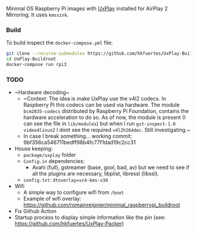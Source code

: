 Minimal OS Raspberry Pi images with [UxPlay](https://github.com/FDH2/UxPlay) installed for AirPlay 2 Mirroring. It uses `kmssink`.

### Build
To build inspect the `docker-compose.yml` file:
```bash
git clone --recurse-submodules https://github.com/hkfuertes/UxPlay-Buildroot
cd UxPlay-Buildroot
docker-compose run rpi3
```

### TODO
- ~Hardware decoding~
  - ~Context: The idea is make UxPlay use the v4l2 codecs. In Raspberry Pi this codecs can be used via hardware. The module `bcm2835-codecs` distributed by Raspberry Pi Foundation, contains the hardware acceleration to do so. As of now, the module is present (I can see the file in `lib/modules`) but when I run `gst-inspect-1.0 video4linux2` I dont see the required `v4l2h264dec`. Still investigating.~
  - In case I break something... working commit: 9bf356ca546711bedff98b4fc77f1dad19c2cc31
- House keeping:
  - `package/uxplay` folder
  - `Config.in` dependencies:
    - Avahi (full), gstreamer (base, gool, bad, av) but we need to see if all the plugins are necessary, libplist, libressl (libssl).
  - `config.txt`: `dtoverlay=vc4-kms-v3d`
- Wifi
  - A simple way to configure wifi from `/boot`
  - Example of wifi overlay: https://github.com/romainreignier/minimal_raspberrypi_buildroot
- Fix Github Action
- Startup process to display simple information like the pin (see: https://github.com/hkfuertes/UxPlay-Packer)

